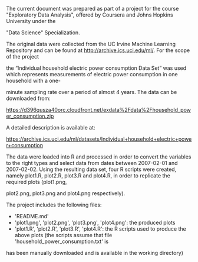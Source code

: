 The current document was prepared as part of a project for the course "Exploratory Data Analysis", offered by Coursera and Johns Hopkins University under the 

"Data Science" Specialization.

The original data were collected from the UC Irvine Machine Learning Repository and can be found at http://archive.ics.uci.edu/ml/. For the scope of the project 

the “Individual household electric power consumption Data Set” was used which represents measurements of electric power consumption in one household with a one-

minute sampling rate over a period of almost 4 years. The data can be downloaded from:

https://d396qusza40orc.cloudfront.net/exdata%2Fdata%2Fhousehold_power_consumption.zip

A detailed description is available at: 

https://archive.ics.uci.edu/ml/datasets/Individual+household+electric+power+consumption

The data were loaded into R and processed in order to convert the variables to the right types and select data from dates between 2007-02-01 and 2007-02-02.
Using the resulting data set, four R scripts were created, namely plot1.R, plot2.R, plot3.R and plot4.R, in order to replicate the required plots (plot1.png, 

plot2.png, plot3.png and plot4.png respectively).


The project includes the following files:

- 'README.md'
- 'plot1.png', 'plot2.png', 'plot3.png', 'plot4.png': the produced plots
- 'plot1.R', 'plot2.R', 'plot3.R', 'plot4.R': the R scripts used to produce the above plots (the scripts assume that file 'household_power_consumption.txt' is 

has been manually downloaded and is available in the working directory)
